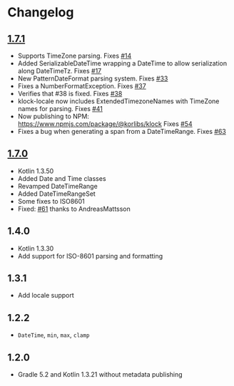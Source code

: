# Changelog

## [1.7.1](https://github.com/korlibs/klock/compare/1.7.0...1.7.1)

* Supports TimeZone parsing. Fixes [#14](https://github.com/korlibs/klock/pull/14)
* Added SerializableDateTime wrapping a DateTime to allow serialization along DateTimeTz. Fixes [#17](https://github.com/korlibs/klock/pull/17)
* New PatternDateFormat parsing system. Fixes [#33](https://github.com/korlibs/klock/pull/33)
* Fixes a NumberFormatException. Fixes [#37](https://github.com/korlibs/klock/pull/37)
* Verifies that #38 is fixed. Fixes [#38](https://github.com/korlibs/klock/pull/38)
* klock-locale now includes ExtendedTimezoneNames with TimeZone names for parsing. Fixes [#41](https://github.com/korlibs/klock/pull/41)
* Now publishing to NPM: <https://www.npmjs.com/package/@korlibs/klock> Fixes [#54](https://github.com/korlibs/klock/pull/54)
* Fixes a bug when generating a span from a DateTimeRange. Fixes [#63](https://github.com/korlibs/klock/pull/63)

## [1.7.0](https://github.com/korlibs/klock/compare/1.5.0...1.7.0)

* Kotlin 1.3.50
* Added Date and Time classes
* Revamped DateTimeRange
* Added DateTimeRangeSet
* Some fixes to ISO8601
* Fixed: [#61](https://github.com/korlibs/klock/pull/61) thanks to AndreasMattsson 

## 1.4.0

* Kotlin 1.3.30
* Add support for ISO-8601 parsing and formatting

## 1.3.1

* Add locale support

## 1.2.2

* `DateTime`, `min`, `max`, `clamp`

## 1.2.0

* Gradle 5.2 and Kotlin 1.3.21 without metadata publishing

